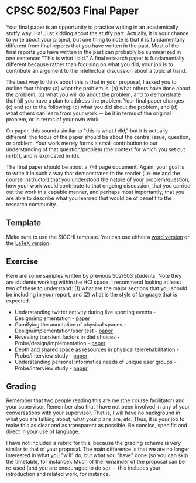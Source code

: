 # CPSC 502/503 Final Paper

Your final paper is an opportunity to practice writing in an academically stuffy way. Ha! Just kidding about the stuffy part. Actually, it is your chance to write about your project, but one thing to note is that it is fundamentally different from final reports that you have written in the past. Most of the final reports you have written in the past can probably be summarized in one sentence: "This is what I did." A final research paper is fundamentally different because rather than focusing on what you did, your job is to contribute an argument to the intellectual discussion about a topic at hand.

The best way to think about this is that in your proposal, I asked you to outline four things: (a) what the problem is, (b) what others have done about the problem, (c) what you will do about the problem, and to demonstrate that (d) you have a plan to address the problem. Your final paper changes (c) and (d) to the following: (c) what you did about the problem, and (d) what others can learn from your work -- be it in terms of the original problem, or in terms of your own work.

On paper, this sounds similar to "this is what I did," but it is actually different: the focus of the paper should be about the central issue, question, or problem. Your work merely forms a small contribution to our understanding of that question/problem (the context for which you set out in (b)), and is explicated in (d).

The final paper should be about a 7-8 page document. Again, your goal is to write it in such a way that demonstrates to the reader (i.e. me and the course instructor) that you understood the nature of your problem/question, how your work would contribute to that ongoing discussion, that you carried out the work in a capable manner, and perhaps most importantly, that you are able to describe what you learned that would be of benefit to the research community.

## Template

Make sure to use the SIGCHI template. You can use either a [word version](http://www.sigchi.org/publications/chipubform/sigchi-paper-format-2016/view) or the [LaTeX version](https://github.com/sigchi).


## Exercise

Here are some samples written by previous 502/503 students. Note they are students working within the HCI space. I recommend looking at least two of these to understand: (1) what are the major sections that you should be including in your report, and (2) what is the style of language that is expected.

* Understanding twitter activity during live sporting events - Design/implementation - [paper](http://www.hcitang.org/uploads/CPSC502503/503-final-armstrong-twitter.pdf)
* Gamifying the annotation of physical spaces - Design/implementation/user test - [paper](http://www.hcitang.org/uploads/CPSC502503/503-final-hanna-gamification.pdf)
* Revealing transient factors in diet choices - Probe/design/implementation - [paper](http://www.hcitang.org/uploads/CPSC502503/503-final-rubin-diet-choices.pdf)
* Depth and shared space as resources in physical telerehabilitation - Probe/Interview study - [paper](http://www.hcitang.org/uploads/CPSC502503/503-final-dillman-remote-physiotherapy.pdf)
* Understanding personal informatics needs of unique user groups - Probe/Interview study - [paper](http://www.hcitang.org/uploads/CPSC502503/503-final-macleod-chronic-illness.pdf)

<!-- Just as with the proposals, I encourage you to review at least two of these (for variety) -- each of these are fairly different project spaces. One strategy that is a good one to apply here is to read one that "looks like" the kind of project you would like to do, and to read another that "really doesn't look like" the project you are planning on doing. This will give you some good variety. When you read these, think about how the authors answered the questions that I outlined above. -->

## Grading

Remember that two people reading this are me (the course facilitator) and your supervisor. Remember also that I have not been involved in any of your conversations with your supervisor. That is, I will have no background in what you are talking about, what your plans are, etc. Thus, it is your job to make this as clear and as transparent as possible. Be concise, specific and direct in your use of language.

I have not included a rubric for this, because the grading scheme is very similar to that of your proposal. The main difference is that we are no longer interested in what you "will" do, but what you "have" done (so you can skip the timetable, for instance). Much of the remainder of the proposal can be re-used (and you are encouraged to do so) -- this includes your introduction and related work, for instance.
